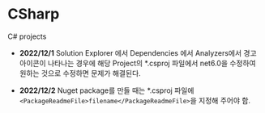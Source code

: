 # CSharp
C# projects

- **2022/12/1** Solution Explorer 에서 Dependencies 에서 Analyzers에서 경고아이콘이 나타나는 경우에 
해당 Project의 *.csproj 파일에서 <TargetFramework>net6.0</TargetFramework>을 수정하여 원하는 것으로 
수정하면 문제가 해결된다. 

- **2022/12/2** Nuget package를 만들 때는 *.csproj 파일에 ```<PackageReadmeFile>filename</PackageReadmeFile>```을 지정해 주어야 함.

